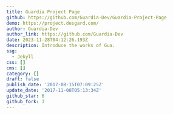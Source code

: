 ```yaml
---
title: Guardia Project Page
github: https://github.com/Guardia-Dev/Guardia-Project-Page
demo: https://project.desgard.com/
author: Guardia-Dev
author_link: https://github.com/Guardia-Dev
date: 2023-11-28T04:12:26.193Z
description: Introduce the works of Gua.
ssg:
  - Jekyll
css: []
cms: []
category: []
draft: false
publish_date: '2017-08-15T07:09:25Z'
update_date: '2017-11-08T05:13:34Z'
github_star: 6
github_fork: 3
---
```

